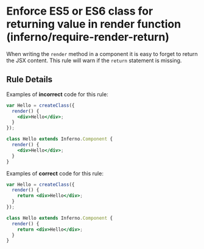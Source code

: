 # Enforce ES5 or ES6 class for returning value in render function (inferno/require-render-return)

When writing the `render` method in a component it is easy to forget to return the JSX content. This rule will warn if the `return` statement is missing.

## Rule Details

Examples of **incorrect** code for this rule:

```jsx
var Hello = createClass({
  render() {
    <div>Hello</div>;
  }
});

class Hello extends Inferno.Component {
  render() {
    <div>Hello</div>;
  }
}
```

Examples of **correct** code for this rule:

```jsx
var Hello = createClass({
  render() {
    return <div>Hello</div>;
  }
});

class Hello extends Inferno.Component {
  render() {
    return <div>Hello</div>;
  }
}
```
